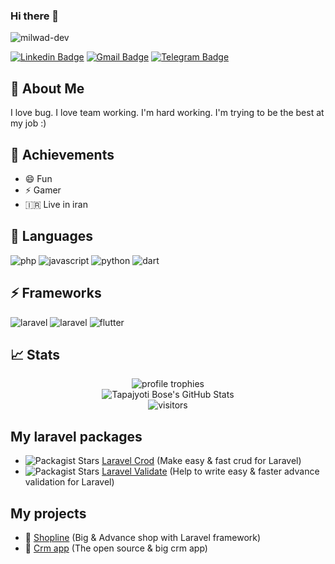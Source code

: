 ### Hi there 👋

<p align=left> <img src="https://komarev.com/ghpvc/?username=milwad-dev" alt=milwad-dev /></p>

[![Linkedin Badge](https://img.shields.io/badge/-Milwad%20Dev-0072b1?style=flat&logo=Linkedin&logoColor=white&link=https://www.linkedin.com/in/milwad-khosravi-26a355230/)](https://www.linkedin.com/in/milwad-khosravi-26a355230/)
[![Gmail Badge](https://img.shields.io/badge/-milwad.dev@gmail.com-c14438?style=flat&logo=Gmail&logoColor=white&link=mailto:milwad.dev@gmail.com)](mailto:milwad.dev@gmail.com)
[![Telegram Badge](https://img.shields.io/badge/-Telegram-blue?style=flat&logo=telegram&logoColor=white&link=https://t.me/milwad84dev/)](https://t.me/milwad84dev/)

## 🚀 About Me
I love bug.
I love team working.
I'm hard working.
I'm trying to be the best at my job :)


## 🏅 Achievements
- 😄 Fun
- ⚡ Gamer
- 🇮🇷 Live in iran

## 💎 Languages
![php](https://img.shields.io/badge/PHP-3178C6?style=for-the-badge&logo=php&logoColor=white)
![javascript](https://img.shields.io/badge/JavaScript-323330?style=for-the-badge&logo=javascript&logoColor=F7DF1E)
![python](https://img.shields.io/badge/Python-3776AB?style=for-the-badge&logo=python&logoColor=white)
![dart](https://img.shields.io/badge/Dart-28B6F6?style=for-the-badge&logo=dart&logoColor=white)


## ⚡ Frameworks
![laravel](https://img.shields.io/badge/Laravel-d41a0d?style=for-the-badge&logo=laravel&logoColor=white)
![laravel](https://img.shields.io/badge/Django-092e20?style=for-the-badge&logo=django&logoColor=white)
![flutter](https://img.shields.io/badge/Flutter-34baeb?style=for-the-badge&logo=flutter&logoColor=white)

## 📈 Stats

<div align="center">
    <img src="https://github-profile-trophy.vercel.app/?username=milwad-dev&row=1&column=6&margin-h=8&theme=darkhub&count_private=true&margin-w=15&no-frame=true" alt="profile trophies" />
    <br />
    <img src="https://github-readme-stats.vercel.app/api?username=milwad-dev&show_icons=true&hide_border=true" alt="Tapajyoti Bose's GitHub Stats">
    <br />
    <img src="https://visitor-badge.laobi.icu/badge?page_id=milwad-dev.milwad-dev" alt="visitors">
</div>

## My laravel packages
 - <img alt="Packagist Stars" src="https://img.shields.io/packagist/stars/milwad/laravel-crod"> <a href="https://github.com/milwad-dev/laravel-crod">  Laravel Crod</a> (Make easy & fast crud for Laravel)
 - <img alt="Packagist Stars" src="https://img.shields.io/packagist/stars/milwad/laravel-validate"> <a href="https://github.com/milwad-dev/laravel-validate">  Laravel Validate</a> (Help to write easy & faster advance validation for Laravel)
 
 ## My projects
  - 🎁 <a href="https://github.com/milwad-dev/shopline"> Shopline</a> (Big & Advance shop with Laravel framework)
 - 🎁 <a href="https://github.com/milwad-dev/crm-app"> Crm app</a> (The open source & big crm app)
